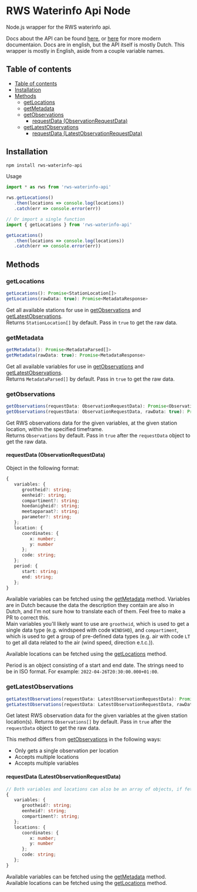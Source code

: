 # RWS Waterinfo Api Node
Node.js wrapper for the RWS waterinfo api.

Docs about the API can be found [here](https://rijkswaterstaat.github.io/wm-ws-dl/#introduction), or [here](https://rijkswaterstaatdata.nl/waterdata/#h7b0fe129-3b57-4c01-bcba-e3c96a1496d4) for more modern documentaion. Docs are in english, but the API itself is mostly Dutch. This wrapper is mostly in English, aside from a couple variable names.

## Table of contents
* [Table of contents](#table-of-contents)
* [Installation](#installation)
* [Methods](#methods)
   + [getLocations](#getlocations)
   + [getMetadata](#getmetadata)
   + [getObservations](#getobservations)
      - [requestData (ObservationRequestData)](#requestdata--observationrequestdata-)
   + [getLatestObservations](#getlatestobservations)
      - [requestData (LatestObservationRequestData)](#requestdata--latestobservationrequestdata-)

## Installation
```sh
npm install rws-waterinfo-api
```

Usage
```js
import * as rws from 'rws-waterinfo-api'

rws.getLocations()
   .then(locations => console.log(locations))
   .catch(err => console.error(err))

// Or import a single function
import { getLocations } from 'rws-waterinfo-api'

getLocations()
   .then(locations => console.log(locations))
   .catch(err => console.error(err))
```

## Methods
### getLocations
```js
getLocations(): Promise<StationLocation[]>
getLocations(rawData: true): Promise<MetadataResponse>
```
Get all available stations for use in [getObservations](#getObservations) and [getLatestObservations](#getLatestObservations).  
Returns `StationLocation[]` by default. Pass in `true` to get the raw data.

### getMetadata
```js
getMetadata(): Promise<MetadataParsed[]>
getMetadata(rawData: true): Promise<MetadataResponse>
```
Get all available variables for use in [getObservations](#getObservations) and [getLatestObservations](#getLatestObservations).  
Returns `MetadataParsed[]` by default. Pass in `true` to get the raw data.

### getObservations
```js
getObservations(requestData: ObservationRequestData): Promise<Observations>
getObservations(requestData: ObservationRequestData, rawData: true): Promise<ObservationsResponse>
```
Get RWS observations data for the given variables, at the given station location, within the specified timeframe.  
Returns `Observations` by default. Pass in `true` after the `requestData` object to get the raw data.

#### requestData (ObservationRequestData)
Object in the following format:
```ts
{
   variables: {
      grootheid?: string;
      eenheid?: string;
      compartiment?: string;
      hoedanigheid?: string;
      meetapparaat?: string;
      parameter?: string;
   };
   location: {
      coordinates: {
         x: number;
         y: number
      };
      code: string;
   };
   period: {
      start: string;
      end: string;
   };
}
```
Available variables can be fetched using the [getMetadata](#getMetadata) method. Variables are in Dutch because the data the description they contain are also in Dutch, and I'm not sure how to translate each of them. Feel free to make a PR to correct this.  
Main variables you'll likely want to use are `grootheid`, which is used to get a single data type (e.g. windspeed with code `WINDSHD`), and `compartiment`, which is used to get a group of pre-defined data types (e.g. air with code `LT` to get all data related to the air (wind speed, direction e.t.c.)).

Available locations can be fetched using the [getLocations](#getLocations) method.

Period is an object consisting of a start and end date. The strings need to be in ISO format. For example: `2022-04-26T20:30:00.000+01:00`.

### getLatestObservations
```js
getLatestObservations(requestData: LatestObservationRequestData): Promise<Observations[]>
getLatestObservations(requestData: LatestObservationRequestData, rawData: true): Promise<LatestObservationResponse>
```
Get latest RWS observation data for the given variables at the given station location(s).
Returns `Observations[]` by default. Pass in `true` after the `requestData` object to get the raw data.

This method differs from [getObservations](#getObservations) in the following ways:
* Only gets a single observation per location
* Accepts multiple locations
* Accepts multiple variables

#### requestData (LatestObservationRequestData)
```ts
// Both variables and locations can also be an array of objects, if fetching multiple.
{
   variables: {
      grootheid?: string;
      eenheid?: string;
      compartiment?: string;
   };
   locations: {
      coordinates: {
         x: number;
         y: number
      };
      code: string;
   };
}
```
Available variables can be fetched using the [getMetadata](#getMetadata) method.  
Available locations can be fetched using the [getLocations](#getLocations) method.
